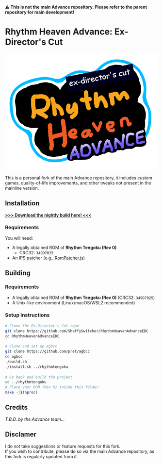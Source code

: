 **⚠️ This is not the main Advance repository. Please refer to the parent repository for main development!**

# Rhythm Heaven Advance: Ex-Director's Cut
![Rhythm Heaven Advance : Ex-Director's Cut](images/logo.png?raw=true "Rhythm Heaven Advance : Ex-Director's Cut")

This is a personal fork of the main Advance repository, it includes custom games, quality-of-life improvements, and other tweaks not present in the mainline version.

## Installation
[**>>> Download the nightly build here! <<<**](https://nightly.link/ShaffySwitcher/RhythmHeavenAdvanceEDC/workflows/build/edc/rhythmheavenadvance-nightly.zip)

### Requirements

You will need:
* A legally obtained ROM of **Rhythm Tengoku (Rev 0)**
  - CRC32: `349D7025`
* An IPS patcher (e.g., [RomPatcher.js](https://www.marcrobledo.com/RomPatcher.js/))

## Building

### Requirements
- A legally obtained ROM of **Rhythm Tengoku (Rev 0)** (CRC32: `349D7025`)
- A Unix-like environment (Linux/macOS/WSL2 recommended)

### Setup Instructions
```bash
# Clone the Ex-Director's Cut repo
git clone https://github.com/ShaffySwitcher/RhythmHeavenAdvanceEDC
cd RhythmHeavenAdvanceEDC

# Clone and set up agbcc
git clone https://github.com/pret/agbcc
cd agbcc
./build.sh
./install.sh ../rhythmtengoku

# Go back and build the project
cd ../rhythmtengoku
# Place your ROM (Rev 0) inside this folder
make -j$(nproc)
```

## Credits
*T.B.D. by the Advance team...*

## Disclamer
I do not take suggestions or feature requests for this fork. \
If you wish to contribute, please do so via the main Advance repository, as this fork is regularly updated from it.
